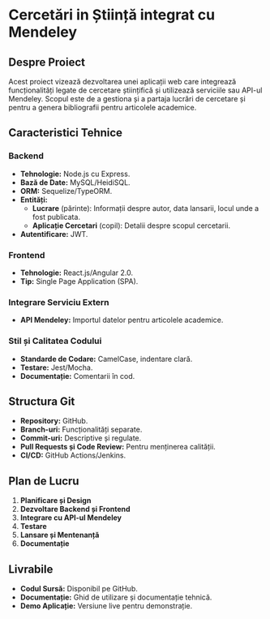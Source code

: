 # Cercetări in Știință integrat cu Mendeley

## Despre Proiect

Acest proiect vizează dezvoltarea unei aplicații web care integrează funcționalități legate de cercetare științifică și utilizează serviciile sau API-ul Mendeley. Scopul este de a gestiona și a partaja lucrări de cercetare și pentru a genera bibliografii pentru articolele academice.

## Caracteristici Tehnice

### Backend

- **Tehnologie:** Node.js cu Express.
- **Bază de Date:** MySQL/HeidiSQL.
- **ORM:** Sequelize/TypeORM.
- **Entități:**
  - **Lucrare** (părinte): Informații despre autor, data lansarii, locul unde a fost publicata.
  - **Aplicație Cercetari** (copil): Detalii despre scopul cercetarii.
- **Autentificare:** JWT.

### Frontend

- **Tehnologie:** React.js/Angular 2.0.
- **Tip:** Single Page Application (SPA).

### Integrare Serviciu Extern

- **API Mendeley:** Importul datelor pentru articolele academice.

### Stil și Calitatea Codului

- **Standarde de Codare:** CamelCase, indentare clară.
- **Testare:** Jest/Mocha.
- **Documentație:** Comentarii în cod.

## Structura Git

- **Repository:** GitHub.
- **Branch-uri:** Funcționalități separate.
- **Commit-uri:** Descriptive și regulate.
- **Pull Requests și Code Review:** Pentru menținerea calității.
- **CI/CD:** GitHub Actions/Jenkins.

## Plan de Lucru

1. **Planificare și Design**
2. **Dezvoltare Backend și Frontend**
3. **Integrare cu API-ul Mendeley**
4. **Testare**
5. **Lansare și Mentenanță**
6. **Documentație**

## Livrabile

- **Codul Sursă:** Disponibil pe GitHub.
- **Documentație:** Ghid de utilizare și documentație tehnică.
- **Demo Aplicație:** Versiune live pentru demonstrație.

